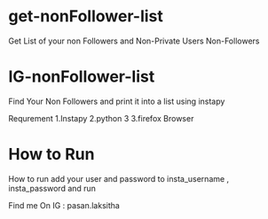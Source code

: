 # get-nonFollower-list
Get List of your non Followers and Non-Private Users Non-Followers 

# IG-nonFollower-list
Find Your Non Followers and print it into a list using instapy

Requrement 
1.Instapy 
2.python 3
3.firefox Browser

<h1>How to Run</h1>
How to run add your user and password to insta_username ,
insta_password and run 

Find me On IG : pasan.laksitha
